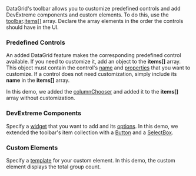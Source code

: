 DataGrid's toolbar allows you to customize predefined controls and add DevExtreme components and custom elements. To do this, use the [toolbar](Documentation/ApiReference/UI_Components/dxDataGrid/Configuration/toolbar/).[items[]](Documentation/21_2/ApiReference/UI_Components/dxDataGrid/Configuration/toolbar/items/) array. Declare the array elements in the order the controls should have in the UI.

### Predefined Controls        
An added DataGrid feature makes the corresponding predefined control available. If you need to customize it, add an object to the **items[]** array. This object must contain the control's [name](/Documentation/ApiReference/UI_Components/dx{WidgetName}/Configuration/toolbar/items/#name) and [properties](/Documentation/ApiReference/UI_Components/dxDataGrid/Configuration/toolbar/items/) that you want to customize. If a control does not need customization, simply include its **name** in the **items[]** array. 

In this demo, we added the [columnChooser](/Documentation/ApiReference/UI_Widgets/dxDataGrid/Configuration/columnChooser/) and added it to the **items[]** array without customization.

### DevExtreme Components        
Specify a [widget](/Documentation/ApiReference/UI_Components/dxDataGrid/Configuration/toolbar/items/#widget) that you want to add and its [options](/Documentation/ApiReference/UI_Components/dxDataGrid/Configuration/toolbar/items/#options). In this demo, we extended the toolbar's item collection with a [Button](/Demos/WidgetsGallery/Demo/Button/PredefinedTypes/) and a [SelectBox](/Demos/WidgetsGallery/Demo/SelectBox/Overview/).

### Custom Elements
Specify a [template](/Documentation/ApiReference/UI_Components/dxDataGrid/Configuration/toolbar/items/#template) for your custom element. In this demo, the custom element displays the total group count.
